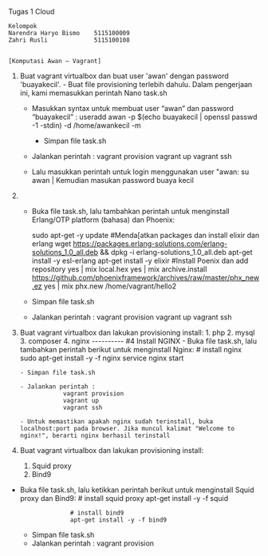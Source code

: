 Tugas 1 Cloud 

    Kelompok
    Narendra Haryo Bismo    5115100009
    Zahri Rusli             5115100108 
    
    
    [Komputasi Awan – Vagrant]

1.	Buat vagrant virtualbox dan buat user 'awan' dengan password 'buayakecil'.
    	- Buat file provisioning terlebih dahulu. Dalam pengerjaan ini, kami memasukkan perintah
	Nano task.sh
					
   	 - Masukkan syntax untuk membuat user “awan” dan password “buayakecil” : 
    		useradd awan -p $(echo buayakecil | openssl passwd -1 -stdin) -d /home/awankecil -m
    	- Simpan file task.sh
	
   	 - Jalankan perintah :
					vagrant provision
					vagrant up
					vagrant ssh
				
  	 - Lalu masukkan perintah untuk login menggunakan user "awan:
		su awan | Kemudian masukan password buaya kecil

2.	- Buka file task.sh, lalu tambahkan perintah untuk menginstall Erlang/OTP platform (bahasa) dan Phoenix:
	
		sudo apt-get -y update
		#Menda[atkan packages dan install elixir dan erlang
		wget https://packages.erlang-solutions.com/erlang-solutions_1.0_all.deb && dpkg -i erlang-solutions_1.0_all.deb
		apt-get install -y esl-erlang
		apt-get install -y elixir
		#Install Poenix dan add repository
		yes | mix local.hex
		yes | mix archive.install https://github.com/phoenixframework/archives/raw/master/phx_new.ez
		yes | mix phx.new /home/vagrant/hello2
							
	- Simpan file task.sh	
	- Jalankan perintah :
				vagrant provision
				vagrant up
				vagrant ssh	

3.	Buat vagrant virtualbox dan lakukan provisioning install:
		1.	php
		2.	mysql
		3.	composer
		4.	nginx
		----------
		#4 Install NGINX
  		- Buka file task.sh, lalu tambahkan perintah berikut untuk menginstall Nginx:
					# install nginx
					sudo apt-get install -y -f nginx
					service nginx start
					
 		- Simpan file task.sh
		
		- Jalankan perintah :
					vagrant provision
					vagrant up
					vagrant ssh
		
		- Untuk memastikan apakah nginx sudah terinstall, buka localhost:port pada browser. Jika muncul kalimat "Welcome to nginx!", berarti nginx berhasil terinstall

4. Buat vagrant virtualbox dan lakukan provisioning install:
    1.	Squid proxy
    2.	Bind9
		
- Buka file task.sh, lalu ketikkan perintah berikut untuk menginstall Squid proxy dan Bind9:
					# install squid proxy
					apt-get install -y -f squid

					# install bind9
					apt-get install -y -f bind9
					
	- Simpan file task.sh	
	- Jalankan perintah :
					vagrant provision
